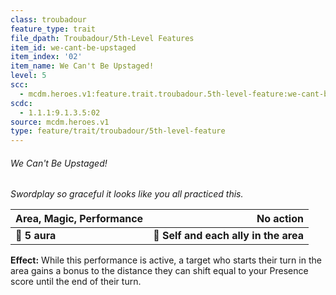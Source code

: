 ```yaml
---
class: troubadour
feature_type: trait
file_dpath: Troubadour/5th-Level Features
item_id: we-cant-be-upstaged
item_index: '02'
item_name: We Can't Be Upstaged!
level: 5
scc:
  - mcdm.heroes.v1:feature.trait.troubadour.5th-level-feature:we-cant-be-upstaged
scdc:
  - 1.1.1:9.1.3.5:02
source: mcdm.heroes.v1
type: feature/trait/troubadour/5th-level-feature
---
```


###### We Can't Be Upstaged!

*Swordplay so graceful it looks like you all practiced this.*

| **Area, Magic, Performance** |                         **No action** |
| ---------------------------- | ------------------------------------: |
| **📏 5 aura**                | **🎯 Self and each ally in the area** |

**Effect:** While this performance is active, a target who starts their turn in the area gains a bonus to the distance they can shift equal to your Presence score until the end of their turn.
